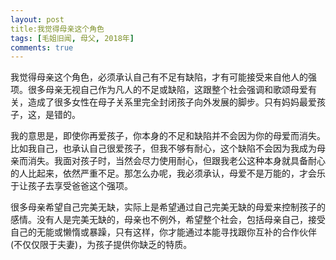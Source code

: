 ```yaml
---
layout: post
title:我觉得母亲这个角色
tags: [毛姐旧闻, 母父, 2018年]
comments: true
---
```


我觉得母亲这个角色，必须承认自己有不足有缺陷，才有可能接受来自他人的强项。很多母亲无视自己作为凡人的不足或缺陷，这跟整个社会强调和歌颂母爱有关，造成了很多女性在母子关系里完全封闭孩子向外发展的脚步。只有妈妈最爱孩子，这，是错的。

我的意思是，即使你再爱孩子，你本身的不足和缺陷并不会因为你的母爱而消失。比如我自己，也承认自己很爱孩子，但我不够有耐心，这个缺陷不会因为我成为母亲而消失。我面对孩子时，当然会尽力使用耐心，但跟我老公这种本身就具备耐心的人比起来，依然严重不足。那怎么办呢，我必须承认，母爱不是万能的，才会乐于让孩子去享受爸爸这个强项。

很多母亲希望自己完美无缺，实际上是希望通过自己完美无缺的母爱来控制孩子的感情。没有人是完美无缺的，母亲也不例外，希望整个社会，包括母亲自己，接受自己的无能或懒惰或暴躁，只有这样，你才能通过本能寻找跟你互补的合作伙伴(不仅仅限于夫妻)，为孩子提供你缺乏的特质。
